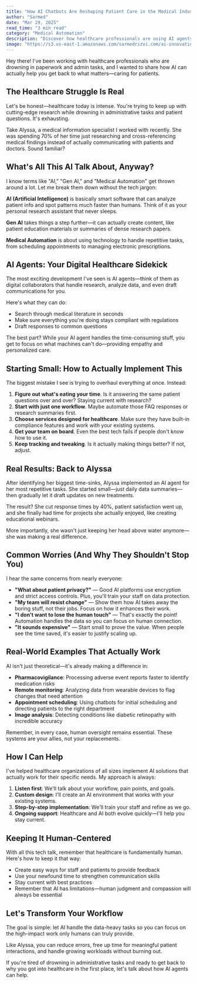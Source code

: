 ```yaml
---
title: "How AI Chatbots Are Reshaping Patient Care in the Medical Industry"
author: "Sarmed"
date: "Mar 29, 2025"
read_time: "3 min read"
category: "Medical Automation"
description: "Discover how healthcare professionals are using AI agents to eliminate administrative burdens and get back to patient care. Real examples, practical implementation steps, and a jargon-free approach to medical automation."
image: "https://s3.us-east-1.amazonaws.com/sarmedrizvi.com/ai-innovation-blog.png"
---
```


Hey there! I've been working with healthcare professionals who are drowning in paperwork and admin tasks, and I wanted to share how AI can actually help you get back to what matters—caring for patients.

## The Healthcare Struggle Is Real

Let's be honest—healthcare today is intense. You're trying to keep up with cutting-edge research while drowning in administrative tasks and patient questions. It's exhausting.

Take Alyssa, a medical information specialist I worked with recently. She was spending 70% of her time just researching and cross-referencing medical findings instead of actually communicating with patients and doctors. Sound familiar?

## What's All This AI Talk About, Anyway?

I know terms like "AI," "Gen AI," and "Medical Automation" get thrown around a lot. Let me break them down without the tech jargon:

**AI (Artificial Intelligence)** is basically smart software that can analyze patient info and spot patterns much faster than humans. Think of it as your personal research assistant that never sleeps.

**Gen AI** takes things a step further—it can actually create content, like patient education materials or summaries of dense research papers.

**Medical Automation** is about using technology to handle repetitive tasks, from scheduling appointments to managing electronic prescriptions.

## AI Agents: Your Digital Healthcare Sidekick

The most exciting development I've seen is AI agents—think of them as digital collaborators that handle research, analyze data, and even draft communications for you.

Here's what they can do:

- Search through medical literature in seconds
- Make sure everything you're doing stays compliant with regulations
- Draft responses to common questions

The best part? While your AI agent handles the time-consuming stuff, you get to focus on what machines can't do—providing empathy and personalized care.

## Starting Small: How to Actually Implement This

The biggest mistake I see is trying to overhaul everything at once. Instead:

1. **Figure out what's eating your time**. Is it answering the same patient questions over and over? Staying current with research?
2. **Start with just one workflow**. Maybe automate those FAQ responses or research summaries first.
3. **Choose services designed for healthcare**. Make sure they have built-in compliance features and work with your existing systems.
4. **Get your team on board**. Even the best tech fails if people don't know how to use it.
5. **Keep tracking and tweaking**. Is it actually making things better? If not, adjust.

## Real Results: Back to Alyssa

After identifying her biggest time-sinks, Alyssa implemented an AI agent for her most repetitive tasks. She started small—just daily data summaries—then gradually let it draft updates on new treatments.

The result? She cut response times by 40%, patient satisfaction went up, and she finally had time for projects she actually enjoyed, like creating educational webinars.

More importantly, she wasn't just keeping her head above water anymore—she was making a real difference.

## Common Worries (And Why They Shouldn't Stop You)

I hear the same concerns from nearly everyone:

- **"What about patient privacy?"** — Good AI platforms use encryption and strict access controls. Plus, you'll train your staff on data protection.
- **"My team will resist change"** — Show them how AI takes away the boring stuff, not their jobs. Focus on how it enhances their work.
- **"I don't want to lose the human touch"** — That's exactly the point! Automation handles the data so you can focus on human connection.
- **"It sounds expensive"** — Start small to prove the value. When people see the time saved, it's easier to justify scaling up.

## Real-World Examples That Actually Work

AI isn't just theoretical—it's already making a difference in:

- **Pharmacovigilance**: Processing adverse event reports faster to identify medication risks
- **Remote monitoring**: Analyzing data from wearable devices to flag changes that need attention
- **Appointment scheduling**: Using chatbots for initial scheduling and directing patients to the right department
- **Image analysis**: Detecting conditions like diabetic retinopathy with incredible accuracy

Remember, in every case, human oversight remains essential. These systems are your allies, not your replacements.

## How I Can Help

I've helped healthcare organizations of all sizes implement AI solutions that actually work for their specific needs. My approach is always:

1. **Listen first**: We'll talk about your workflow, pain points, and goals.
2. **Custom design**: I'll create an AI environment that works with your existing systems.
3. **Step-by-step implementation**: We'll train your staff and refine as we go.
4. **Ongoing support**: Healthcare and AI both evolve quickly—I'll help you stay current.

## Keeping It Human-Centered

With all this tech talk, remember that healthcare is fundamentally human. Here's how to keep it that way:

- Create easy ways for staff and patients to provide feedback
- Use your newfound time to strengthen communication skills
- Stay current with best practices
- Remember that AI has limitations—human judgment and compassion will always be essential

## Let's Transform Your Workflow

The goal is simple: let AI handle the data-heavy tasks so you can focus on the high-impact work only humans can truly provide.

Like Alyssa, you can reduce errors, free up time for meaningful patient interactions, and handle growing workloads without burning out.

If you're tired of drowning in administrative tasks and ready to get back to why you got into healthcare in the first place, let's talk about how AI agents can help.
